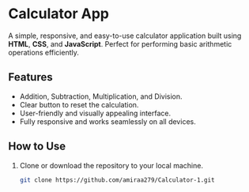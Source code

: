 # Calculator App

A simple, responsive, and easy-to-use calculator application built using **HTML**, **CSS**, and **JavaScript**. Perfect for performing basic arithmetic operations efficiently.  

## Features  
- Addition, Subtraction, Multiplication, and Division.  
- Clear button to reset the calculation.  
- User-friendly and visually appealing interface.  
- Fully responsive and works seamlessly on all devices.

## How to Use  
1. Clone or download the repository to your local machine.  
   ```bash
   git clone https://github.com/amiraa279/Calculator-1.git
   
